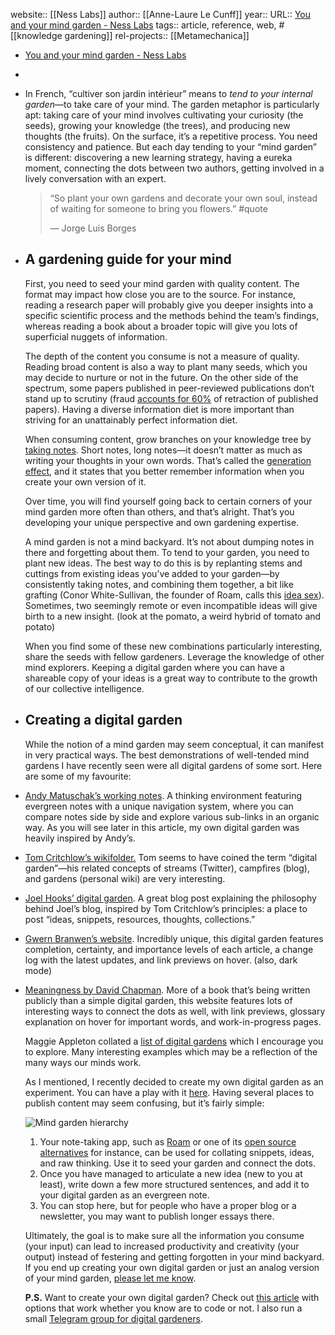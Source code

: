 website::  [[Ness Labs]]
author:: [[Anne-Laure Le Cunff]]
year::
URL:: [You and your mind garden - Ness Labs](https://nesslabs.com/mind-garden)
tags:: article, reference, web, #[[knowledge gardening]]
rel-projects:: [[Metamechanica]]

- [You and your mind garden - Ness Labs](https://nesslabs.com/mind-garden)
-
- In French, “cultiver son jardin intérieur” means to _tend to your internal garden_—to take care of your mind. The garden metaphor is particularly apt: taking care of your mind involves cultivating your curiosity (the seeds), growing your knowledge (the trees), and producing new thoughts (the fruits). On the surface, it’s a repetitive process. You need consistency and patience. But each day tending to your “mind garden” is different: discovering a new learning strategy, having a eureka moment, connecting the dots between two authors, getting involved in a lively conversation with an expert.

  > “So plant your own gardens and decorate your own soul, instead of waiting for someone to bring you flowers.” #quote
  >
  > — Jorge Luis Borges
- ## A gardening guide for your mind

  First, you need to seed your mind garden with quality content. The format may impact how close you are to the source. For instance, reading a research paper will probably give you deeper insights into a specific scientific process and the methods behind the team’s findings, whereas reading a book about a broader topic will give you lots of superficial nuggets of information.

  The depth of the content you consume is not a measure of quality. Reading broad content is also a way to plant many seeds, which you may decide to nurture or not in the future. On the other side of the spectrum, some papers published in peer-reviewed publications don’t stand up to scrutiny (fraud [accounts for 60%](https://www.sciencemag.org/news/2018/10/what-massive-database-retracted-papers-reveals-about-science-publishing-s-death-penalty) of retraction of published papers). Having a diverse information diet is more important than striving for an unattainably perfect information diet.

  When consuming content, grow branches on your knowledge tree by [taking notes](https://nesslabs.com/note-taking). Short notes, long notes—it doesn’t matter as much as writing your thoughts in your own words. That’s called the [generation effect](https://nesslabs.com/generation-effect), and it states that you better remember information when you create your own version of it.

  Over time, you will find yourself going back to certain corners of your mind garden more often than others, and that’s alright. That’s you developing your unique perspective and own gardening expertise.

  A mind garden is not a mind backyard. It’s not about dumping notes in there and forgetting about them. To tend to your garden, you need to plant new ideas. The best way to do this is by replanting stems and cuttings from existing ideas you’ve added to your garden—by consistently taking notes, and combining them together, a bit like grafting (Conor White-Sullivan, the founder of Roam, calls this [idea sex](https://nesslabs.com/conor-white-sullivan-interview)). Sometimes, two seemingly remote or even incompatible ideas will give birth to a new insight. (look at the pomato, a weird hybrid of tomato and potato)

  When you find some of these new combinations particularly interesting, share the seeds with fellow gardeners. Leverage the knowledge of other mind explorers. Keeping a digital garden where you can have a shareable copy of your ideas is a great way to contribute to the growth of our collective intelligence.
- ## Creating a digital garden

  While the notion of a mind garden may seem conceptual, it can manifest in very practical ways. The best demonstrations of well-tended mind gardens I have recently seen were all digital gardens of some sort. Here are some of my favourite:
- [Andy Matuschak’s working notes](https://notes.andymatuschak.org/). A thinking environment featuring evergreen notes with a unique navigation system, where you can compare notes side by side and explore various sub-links in an organic way. As you will see later in this article, my own digital garden was heavily inspired by Andy’s.
- [Tom Critchlow’s wikifolder.](https://tomcritchlow.com/2019/02/17/building-digital-garden/) Tom seems to have coined the term “digital garden”—his related concepts of streams (Twitter), campfires (blog), and gardens (personal wiki) are very interesting.
- [Joel Hooks’ digital garden](https://joelhooks.com/digital-garden). A great blog post explaining the philosophy behind Joel’s blog, inspired by Tom Critchlow’s principles: a place to post “ideas, snippets, resources, thoughts, collections.”
- [Gwern Branwen’s website](https://www.gwern.net/). Incredibly unique, this digital garden features completion, certainty, and importance levels of each article, a change log with the latest updates, and link previews on hover. (also, dark mode)
- [Meaningness by David Chapman](https://meaningness.com/). More of a book that’s being written publicly than a simple digital garden, this website features lots of interesting ways to connect the dots as well, with link previews, glossary explanation on hover for important words, and work-in-progress pages.

  Maggie Appleton collated a [list of digital gardens](https://twitter.com/Mappletons/status/1250532315459194880) which I encourage you to explore. Many interesting examples which may be a reflection of the many ways our minds work.

  As I mentioned, I recently decided to create my own digital garden as an experiment. You can have a play with it [here](https://www.mentalnodes.com/). Having several places to publish content may seem confusing, but it’s fairly simple:

  ![Mind garden hierarchy](https://nesslabs.com/wp-content/uploads/2020/04/mind-garden-hierarchy.png)

  1.  Your note-taking app, such as [Roam](https://roamresearch.com/#/app/nesslabs/search) or one of its [open source alternatives](https://nesslabs.com/roam-research-alternatives) for instance, can be used for collating snippets, ideas, and raw thinking. Use it to seed your garden and connect the dots.
  2.  Once you have managed to articulate a new idea (new to you at least), write down a few more structured sentences, and add it to your digital garden as an evergreen note.
  3.  You can stop here, but for people who have a proper blog or a newsletter, you may want to publish longer essays there.

  Ultimately, the goal is to make sure all the information you consume (your input) can lead to increased productivity and creativity (your output) instead of festering and getting forgotten in your mind backyard. If you end up creating your own digital garden or just an analog version of your mind garden, [please let me know](https://twitter.com/anthilemoon/status/1252937650807476224).

  **P.S.** Want to create your own digital garden? Check out [this article](https://nesslabs.com/digital-garden-set-up) with options that work whether you know are to code or not. I also run a small [Telegram group for digital gardeners](https://nesslabs.com/digital-gardeners).
